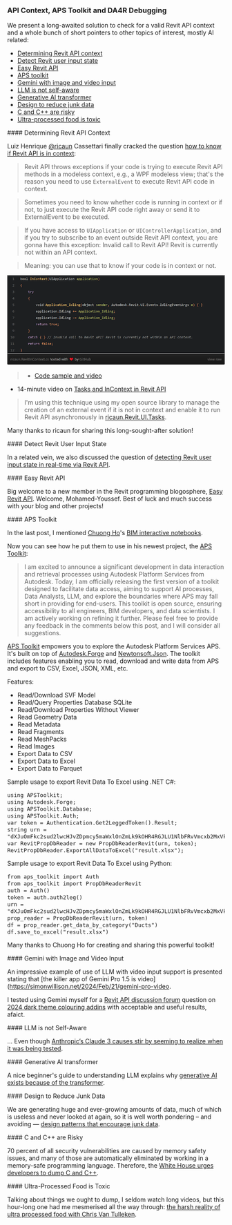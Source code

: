 <head>
<meta http-equiv="Content-Type" content="text/html; charset=utf-8">
<link rel="stylesheet" type="text/css" href="bc.css">
<!-- https://highlightjs.org/#usage
<link rel="stylesheet" href="https://cdnjs.cloudflare.com/ajax/libs/highlight.js/11.9.0/styles/default.min.css">
<script src="https://cdnjs.cloudflare.com/ajax/libs/highlight.js/11.9.0/highlight.min.js"></script>
<script>hljs.highlightAll();</script>
-->

<!-- https://prismjs.com -->
<link href="https://cdn.jsdelivr.net/npm/prismjs@1.29.0/themes/prism.min.css" rel="stylesheet" />
<script src="https://cdn.jsdelivr.net/npm/prismjs@1.29.0/components/prism-core.min.js"></script>
<script src="https://cdn.jsdelivr.net/npm/prismjs@1.29.0/plugins/autoloader/prism-autoloader.min.js"></script>
<style> code[class*=language-], pre[class*=language-] { font-size : 90%; } </style>
</head>

<!---

- How to know if Revit API is in Context
  https://forums.autodesk.com/t5/revit-api-forum/how-to-know-if-revit-api-is-in-context/td-p/12574320
  finally cracked!

- Detecting Revit User Input State in Real-Time via Revit API
  https://forums.autodesk.com/t5/revit-api-forum/detecting-revit-user-input-state-in-real-time-via-revit-api/td-p/12610444

- Easy Revit API
  https://easyrevitapi.com/

- https://www.linkedin.com/posts/chuongmep_ai-bim-aps-activity-7167851379355533313-hs3r?utm_source=share&utm_medium=member_desktop
  Chuong HoChuong Ho
  Computational Design Researcher | Autodesk Expert Elite | ConsultantComputational Design Researcher | Autodesk Expert Elite | Consultant
  https://chuongmep.com/
  I am excited to announce a significant development in data interaction and retrieval processes using Autodesk Platform Services from Autodesk. Today, I am officially releasing the first version of a toolkit designed to facilitate data access, aiming to support AI processes, Data Analysts, LLM, and explore the boundaries where APS may fall short in providing for end-users.
  This toolkit is open-source, ensuring accessibility to all engineers, BIM developers, and data scientists. I am actively working on refining it further. Please feel free to provide any feedback in the comments below this post, and I will consider all suggestions.
  Open Source: https://lnkd.in/ghkv_BhM
  #AI #BIM #APS #Automation #LLM #DataAnalysis #OpenSource

- DA4R: referencing UI is OK, just make sure you don't call it
  https://forums.autodesk.com/t5/revit-api-forum/revit-design-automation-api-using-the-reference-to-revitapiui/m-p/12563120

- Using argument "adskDebug" to troubleshot failure job of Design Automation
  https://aps.autodesk.com/blog/using-argument-adskdebug-troubleshot-failure-job-design-automation
  by Zhong Wu
  just add the following argument when you post your DA workitem:
    "adskDebug": { "uploadJobFolder": true }

- The killer app of Gemini Pro 1.5 is video
  https://simonwillison.net/2024/Feb/21/gemini-pro-video/

- Generative AI exists because of the transformer
  https://ig.ft.com/generative-ai/
  a beginner's guide to understanding LLM

- White House urges developers to dump C and C++
  https://www.infoworld.com/article/3713203/white-house-urges-developers-to-dump-c-and-c.amp.html

- The harsh reality of ultra processed food - with Chris Van Tulleken
  https://youtu.be/5QOTBreQaIk

twitter:

Check for a valid Revit API context, APS debugging toolkit, AI and other news with the #RevitAPI @AutodeskRevit #BIM @DynamoBIM https://autode.sk/rvtapicontext

We present a long-awaited solution to check for a valid Revit API context and a whole bunch of short pointers to other mostly AI-related topics of interest
&ndash; Determining Revit API context
&ndash; Detect Revit user input state
&ndash; Easy Revit API
&ndash; APS toolkit
&ndash; Gemini with image and video input
&ndash; LLM is not self-aware
&ndash; Generative AI transformer
&ndash; Design to reduce junk data
&ndash; C and C++ are risky
&ndash; Ultra-processed food is toxic...

linkedin:

#BIM #DynamoBIM #AutodeskAPS #Revit #API #IFC #SDK #Autodesk #AEC #adsk

the [Revit API discussion forum](http://forums.autodesk.com/t5/revit-api-forum/bd-p/160) thread

<center>
<img src="img/" alt="" title="" width="600"/>
<p style="font-size: 80%; font-style:italic"></p>
</center>

-->

### API Context, APS Toolkit and DA4R Debugging

We present a long-awaited solution to check for a valid Revit API context and a whole bunch of short pointers to other topics of interest, mostly AI related:

- [Determining Revit API context](#2)
- [Detect Revit user input state](#3)
- [Easy Revit API](#4)
- [APS toolkit](#5)
- [Gemini with image and video input](#6)
- [LLM is not self-aware](#7)
- [Generative AI transformer](#8)
- [Design to reduce junk data](#9)
- [C and C++ are risky](#10)
- [Ultra-processed food is toxic](#11)

####<a name="2"></a> Determining Revit API Context

Luiz Henrique [@ricaun](https://ricaun.com/) Cassettari finally cracked the
question [how to know if Revit API is in context](https://forums.autodesk.com/t5/revit-api-forum/how-to-know-if-revit-api-is-in-context/td-p/12574320):

> Revit API throws exceptions if your code is trying to execute Revit API methods in a modeless context, e.g., a WPF modeless view; that's the reason you need to use `ExternalEvent` to execute Revit API code in context.

> Sometimes you need to know whether code is running in context or if not, to just execute the Revit API code right away or send it to ExternalEvent to be executed.

> If you have access to `UIApplication` or `UIControllerApplication`, and if you try to subscribe to an event outside Revit API context, you are gonna have this exception: Invalid call to Revit API! Revit is currently not within an API context.

> Meaning: you can use that to know if your code is in context or not.

<center>
<img src="img/ricaun_in_context.png" alt="In Revit API context check" title="In Revit API context check" width="740"/> <!-- Pixel Height: 303 Pixel Width: 740 -->
</center>

> - [Code sample and video](https://ricaun.com/revit-api-context/)
- 14-minute video on [Tasks and InContext in Revit API](https://youtu.be/gyo6xGN5DDU)

> I'm using this technique using my open source library to manage the creation of an external event if it is not in context and enable it to run Revit API asynchronously in [ricaun.Revit.UI.Tasks](https://github.com/ricaun-io/ricaun.Revit.UI.Tasks).

Many thanks to ricaun for sharing this long-sought-after solution!

####<a name="3"></a> Detect Revit User Input State

In a related vein, we also discussed the question
of [detecting Revit user input state in real-time via Revit API](https://forums.autodesk.com/t5/revit-api-forum/detecting-revit-user-input-state-in-real-time-via-revit-api/td-p/12610444).

####<a name="4"></a> Easy Revit API

Big welcome to a new member in the Revit programming blogosphere,
[Easy Revit API](https://easyrevitapi.com/).
Welcome, Mohamed-Youssef.
Best of luck and much success with your blog and other projects!

####<a name="5"></a> APS Toolkit

In the last post,
I mentioned [Chuong Ho](https://chuongmep.com/)'s
[BIM interactive notebooks](https://thebuildingcoder.typepad.com/blog/2024/02/interactive-bim-notebook-temporary-graphics-and-ai.html#2).

Now you can see how he put them to use in his newest project,
the [APS Toolkit](https://github.com/chuongmep/aps-toolkit):

> I am excited to announce a significant development in data interaction and retrieval processes using Autodesk Platform Services from Autodesk. Today, I am officially releasing the first version of a toolkit designed to facilitate data access, aiming to support AI processes, Data Analysts, LLM, and explore the boundaries where APS may fall short in providing for end-users.
This toolkit is open source, ensuring accessibility to all engineers, BIM developers, and data scientists. I am actively working on refining it further. Please feel free to provide any feedback in the comments below this post, and I will consider all suggestions.

[APS Toolkit](https://github.com/chuongmep/aps-toolkit) empowers you to explore the Autodesk Platform Services APS.
It's built on top of [Autodesk.Forge](https://www.nuget.org/packages/Autodesk.Forge/)
and [Newtonsoft.Json](https://www.nuget.org/packages/Newtonsoft.Json/).
The toolkit includes features enabling you to read, download and write data from APS and export to CSV, Excel, JSON, XML, etc.

Features:

- Read/Download SVF Model
- Read/Query Properties Database SQLite
- Read/Download Properties Without Viewer
- Read Geometry Data
- Read Metadata
- Read Fragments
- Read MeshPacks
- Read Images
- Export Data to CSV
- Export Data to Excel
- Export Data to Parquet

Sample usage to export Revit Data To Excel using .NET C&#35;:

<pre><code class="language-csharp">using APSToolkit;
using Autodesk.Forge;
using APSToolkit.Database;
using APSToolkit.Auth;
var token = Authentication.Get2LeggedToken().Result;
string urn = "dXJuOmFkc2sud2lwcHJvZDpmcy5maWxlOnZmLk9kOHR4RGJLU1NlbFRvVmcxb2MxVkE_dmVyc2lvbj0z";
var RevitPropDbReader = new PropDbReaderRevit(urn, token);
RevitPropDbReader.ExportAllDataToExcel("result.xlsx");
</code></pre>

Sample usage to export Revit Data To Excel using Python:

<pre><code class="language-python">from aps_toolkit import Auth
from aps_toolkit import PropDbReaderRevit
auth = Auth()
token = auth.auth2leg()
urn = "dXJuOmFkc2sud2lwcHJvZDpmcy5maWxlOnZmLk9kOHR4RGJLU1NlbFRvVmcxb2MxVkE_dmVyc2lvbj0z"
prop_reader = PropDbReaderRevit(urn, token)
df = prop_reader.get_data_by_category("Ducts")
df.save_to_excel("result.xlsx")
</code></pre>

Many thanks to Chuong Ho for creating and sharing this powerful toolkit!

####<a name="6"></a> Gemini with Image and Video Input

An impressive example of use of LLM with video input support is presented stating
that [the killer app of Gemini Pro 1.5 is video](https://simonwillison.net/2024/Feb/21/gemini-pro-video.

I tested using Gemini myself for
a [Revit API discussion forum](http://forums.autodesk.com/t5/revit-api-forum/bd-p/160) question
on [2024 dark theme colouring addins](https://forums.autodesk.com/t5/revit-api-forum/2024-dark-theme-colouring-addins/m-p/12614689) with
acceptable and useful results, afaict.

####<a name="7"></a> LLM is not Self-Aware

... Even
though [Anthropic’s Claude 3 causes stir by seeming to realize when it was being tested](https://arstechnica.com/information-technology/2024/03/claude-3-seems-to-detect-when-it-is-being-tested-sparking-ai-buzz-online/).

####<a name="8"></a> Generative AI transformer

A nice beginner's guide to understanding LLM explains
why [generative AI exists because of the transformer](https://ig.ft.com/generative-ai/).

####<a name="9"></a> Design to Reduce Junk Data

We are generating huge and ever-growing amounts of data, much of which is useless and never looked at again, so it is well worth
pondering &ndash; and avoiding &mdash; [design patterns that encourage junk data](https://css-irl.info/design-patterns-that-encourage-junk-data/).

####<a name="10"></a> C and C++ are Risky

70 percent of all security vulnerabilities are caused by memory safety issues, and many of those are automatically eliminated by working in a memory-safe programming language.
Therefore,
the [White House urges developers to dump C and C++](https://www.infoworld.com/article/3713203/white-house-urges-developers-to-dump-c-and-c.amp.html).

####<a name="11"></a> Ultra-Processed Food is Toxic

Talking about things we ought to dump, I seldom watch long videos, but this hour-long one had me mesmerised all the way through:
[the harsh reality of ultra processed food with Chris Van Tulleken](https://youtu.be/5QOTBreQaIk).

